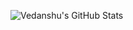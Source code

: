![Vedanshu's GitHub Stats](https://github-readme-stats.vercel.app/api?username=Vedanshu7&show_icons=true&text_color=58a6ff&bg_color=0d1117&hide_border=true&custom_title="Hi\sThere")

